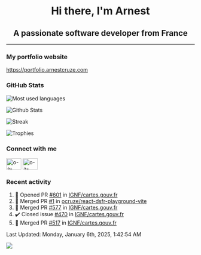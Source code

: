 <h1 align="center">Hi there, I'm Arnest</h1>
<h2 align="center">A passionate software developer from France</h2>

---

### My portfolio website

https://portfolio.arnestcruze.com

### GitHub Stats

![Most used languages](https://github-readme-stats.vercel.app/api/top-langs/?username=ocruze&langs_count=10&layout=compact&hide=tsql)

![Github Stats](https://github-readme-stats.vercel.app/api?username=ocruze&count_private=true&show_icons=true&title_color=fff&text_color=fff&bg_color=30,36d1dc,904e95)

![Streak](https://github-readme-streak-stats.herokuapp.com/?user=ocruze&)

![Trophies](https://github-profile-trophy.vercel.app/?username=ocruze)

### Connect with me

<p align="left">
  <a href="mailto:o.cruze@live.com" target="blank"><img align="center" src="https://upload.wikimedia.org/wikipedia/commons/d/df/Microsoft_Office_Outlook_%282018%E2%80%93present%29.svg" alt="o-a-cruze" height="30" width="40" /></a>
  <a href="https://linkedin.com/in/o-a-cruze" target="blank"><img align="center" src="https://raw.githubusercontent.com/rahuldkjain/github-profile-readme-generator/master/src/images/icons/Social/linked-in-alt.svg" alt="o-a-cruze" height="30" width="40" /></a>
</p>

### Recent activity

<!--RECENT_ACTIVITY:start-->
1. 💪 Opened PR [#601](https://github.com/IGNF/cartes.gouv.fr/pull/601) in [IGNF/cartes.gouv.fr](https://github.com/IGNF/cartes.gouv.fr)
2. 🎉 Merged PR [#1](https://github.com/ocruze/react-dsfr-playground-vite/pull/1) in [ocruze/react-dsfr-playground-vite](https://github.com/ocruze/react-dsfr-playground-vite)
3. 🎉 Merged PR [#577](https://github.com/IGNF/cartes.gouv.fr/pull/577) in [IGNF/cartes.gouv.fr](https://github.com/IGNF/cartes.gouv.fr)
4. ✔️ Closed issue [#470](https://github.com/IGNF/cartes.gouv.fr/issues/470) in [IGNF/cartes.gouv.fr](https://github.com/IGNF/cartes.gouv.fr)
5. 🎉 Merged PR [#517](https://github.com/IGNF/cartes.gouv.fr/pull/517) in [IGNF/cartes.gouv.fr](https://github.com/IGNF/cartes.gouv.fr)
<!--RECENT_ACTIVITY:end-->

<!--RECENT_ACTIVITY:last_update-->
Last Updated: Monday, January 6th, 2025, 1:42:54 AM
<!--RECENT_ACTIVITY:last_update_end-->

[![](https://visitcount.itsvg.in/api?id=ocruze&label=Profile%20Views&pretty=false)](https://visitcount.itsvg.in)
